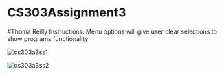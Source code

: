 # CS303Assignment3
#Thoma Reilly
Instructions: Menu options will give user clear selections to show programs functionality



![cs303a3ss1](https://github.com/Tarycx/CS303Assignment3/assets/113487474/48521f25-ee40-4f5b-b947-1dfb092d6f20)

![cs303a3ss2](https://github.com/Tarycx/CS303Assignment3/assets/113487474/5e5f168b-9e10-403f-9125-329aa100a3b3)
